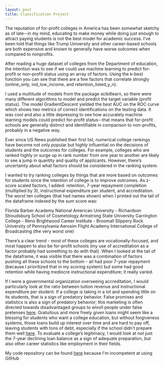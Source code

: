 ```yaml
---
layout: post
title: Classification Project
---
```

The reputation of for-profit colleges in America has been somewhat sketchy as of late--in my mind, educating to make money while doing just enough to attract paying students is not the best model for academic success. I’ve been told that things like Trump University and other career-based schools are both expensive and known to generally have worse outcomes when compared to nonprofits.

After reading a huge dataset of colleges from the Department of education, the intention was to see if we could use machine learning to predict for-profit or non-profit status using an array of factors. Using the k-best function you can see that there are a few factors that correlate strongly (online_only, ind_low_income, and retention_listed_y_n).
 
I used a multitude of models from the package scikitlearn, so there were many different algorithms to model and predict the target variable (profit status). The model GradientDescent yielded the best AUC on the ROC curve which shows two metrics of correct identifications on the testing data. It was cool and also a little depressing to see how accurately machine learning models could predict for-profit status--that means that for-profit schools are generally distinct and identifiable in comparison to non-profits, probably in a negative way.


Ever since US News published their first list, numerical college rankings have become not only popular but highly influential on the decisions of students and the outcomes for colleges. For example, colleges who are ranked highly or surge up in rank number from one year to another are likely to see a jump in quantity and quality of applicants. However, there’s uncertainty about what factors should be considered in the ranking system.

I wanted to try ranking colleges by things that are more based on outcomes for students since the intention of college is to improve outcomes. As z-score scaled factors, I added: retention, 7-year repayment completion (multiplied by 3), instructional expenditure per student, and accreditation. The worst ten colleges (that had names shown) when I printed out the tail of the dataframe indexed by the sum score was:

Florida Barber Academy
National American University - Richardson
Stroudsburg School of Cosmetology
Armstrong State University
Carrington College - Reno
Brightwood Career Institute - Broomall
Slippery Rock University of Pennsylvania
Aerosim Flight Academy
International College of Broadcasting (the very worst one)

There’s a clear trend - most of these colleges are vocationally-focused, and most happen to also be for-profit schools (my use of accreditation as a factor probably had something to do with that). When I looked at the tail of the dataframe, it was visible that there was a combination of factors pushing all these schools to the bottom - all had poor 7-year repayment (because I prioritized that in my scoring system) but some had good retention while having mediocre instructional expenditure; it really varied.

If I were a governmental organization overseeing accreditation, I would particularly look at the ratio between tuition revenue and instructional expenditure per student. If a college is taking in a lot and spending little on its students, that is a sign of predatory behavior. False promises and statistics is also a sign of predatory behavior; this marketing is often directed towards disadvantaged groups to enroll people under false pretenses [here](https://blog.harvardlawreview.org/for-profit-schools-predatory-practices-and-students-of-color-a-mission-to-enroll-rather-than-educate). Gratuitous and more freely given loans might seem like a blessing for students who want a college education, but without forgiveness systems, those loans build up interest over time and are hard to pay off, leaving students with tons of debt, especially if the school didn’t prepare them well [here](https://bigthink.com/politics-current-affairs/predatory-student-loans). To evaluate a college’s legitimacy, I would look at not just the 7-year declining loan balance as a sign of adequate preparation, but also other career statistics like employment in their fields. 


My code repository can be found [here](https://github.com/supersophieminikittybabycakes/Rollercoaster) because I'm incompetent at using GitHub
